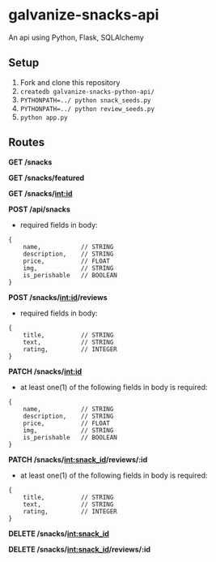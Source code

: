 # galvanize-snacks-api

An api using Python, Flask, SQLAlchemy

## Setup
1. Fork and clone this repository
1. `createdb galvanize-snacks-python-api/`
1. `PYTHONPATH=../ python snack_seeds.py`
1. `PYTHONPATH=../ python review_seeds.py`
1. `python app.py`

## Routes

**GET /snacks**

**GET /snacks/featured**

**GET /snacks/<int:id>**

**POST /api/snacks**
- required fields in body:
```
{
    name,           // STRING
    description,    // STRING
    price,          // FLOAT
    img,            // STRING
    is_perishable   // BOOLEAN
}
```

**POST /snacks/<int:id>/reviews**
- required fields in body:
```
{
    title,          // STRING
    text,           // STRING
    rating,         // INTEGER
}
```

**PATCH /snacks/<int:id>**
- at least one(1) of the following fields in body is required:
```
{
    name,           // STRING
    description,    // STRING
    price,          // FLOAT
    img,            // STRING
    is_perishable   // BOOLEAN
}
```

**PATCH /snacks/<int:snack_id>/reviews/:id**
- at least one(1) of the following fields in body is required:
```
{
    title,          // STRING
    text,           // STRING
    rating,         // INTEGER
}
```

**DELETE /snacks/<int:snack_id>**

**DELETE /snacks/<int:snack_id>/reviews/:id**
